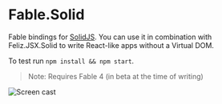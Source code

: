 # Fable.Solid

Fable bindings for [SolidJS](https://www.solidjs.com/). You can use it in combination with Feliz.JSX.Solid to write React-like apps without a Virtual DOM.

To test run `npm install && npm start`.

> Note: Requires Fable 4 (in beta at the time of writing)

![Screen cast](./screencast.gif)